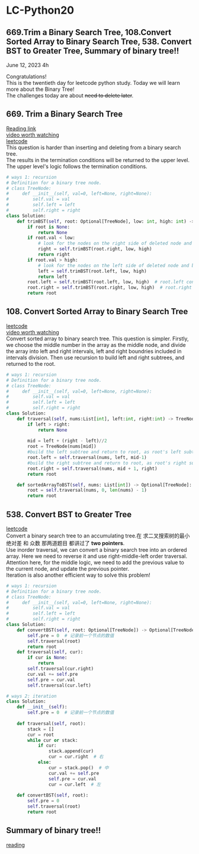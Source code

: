 # LC-Python20

## 669.Trim a Binary Search Tree, 108.Convert Sorted Array to Binary Search Tree, 538. Convert BST to Greater Tree, Summary of binary tree!!

June 12, 2023  4h

Congratulations!\
This is the twentieth day for leetcode python study. Today we will learn more about the Binary Tree!\
The challenges today are about ~~need to delete later~~.


## 669. Trim a Binary Search Tree
[Reading link](https://github.com/youngyangyang04/leetcode-master/blob/master/problems/0669.%E4%BF%AE%E5%89%AA%E4%BA%8C%E5%8F%89%E6%90%9C%E7%B4%A2%E6%A0%91.md)\
[video worth watching](https://www.bilibili.com/video/BV17P41177ud/?spm_id_from=pageDriver&vd_source=63f26efad0d35bcbb0de794512ac21f3)\
[leetcode](https://leetcode.com/problems/trim-a-binary-search-tree/)\
This question is harder than inserting and deleting from a binary search tree.\
The results in the termination conditions will be returned to the upper level. The upper level's logic follows the termination conditions.
```python
# ways 1: recursion
# Definition for a binary tree node.
# class TreeNode:
#     def __init__(self, val=0, left=None, right=None):
#         self.val = val
#         self.left = left
#         self.right = right
class Solution:
    def trimBST(self, root: Optional[TreeNode], low: int, high: int) -> Optional[TreeNode]:
        if root is None:
            return None
        if root.val < low:
            # look for the nodes on the right side of deleted node and between [low, high] 
            right = self.trimBST(root.right, low, high)
            return right
        if root.val > high:
            # look for the nodes on the left side of deleted node and between [low, high] 
            left = self.trimBST(root.left, low, high)
            return left
        root.left = self.trimBST(root.left, low, high)  # root.left connects to the qualified left subtree
        root.right = self.trimBST(root.right, low, high)  # root.right connects to the qualified right subtree
        return root
```


## 108. Convert Sorted Array to Binary Search Tree
[leetcode](https://leetcode.com/problems/convert-sorted-array-to-binary-search-tree/)\
[video worth watching](https://www.bilibili.com/video/BV1uR4y1X7qL/?spm_id_from=333.788&vd_source=63f26efad0d35bcbb0de794512ac21f3)\
Convert sorted array to binary search tree. This question is simpler. Firstly, we choose the middle number in the array as the middle node, and divide the array into left and right intervals, left and right boundries included in intervals division. Then use recursion to build left and right subtrees, and returned to the  root. 
```python
# ways 1: recursion
# Definition for a binary tree node.
# class TreeNode:
#     def __init__(self, val=0, left=None, right=None):
#         self.val = val
#         self.left = left
#         self.right = right
class Solution:
    def traversal(self, nums:List[int], left:int, right:int) -> TreeNode:
        if left > right:
            return None
        
        mid = left + (right - left)//2
        root = TreeNode(nums[mid])
        #build the left subtree and return to root, as root's left subtree
        root.left = self.traversal(nums, left, mid-1)  
        #build the right subtree and return to root, as root's right subtree 
        root.right = self.traversal(nums, mid + 1, right)
        return root

    def sortedArrayToBST(self, nums: List[int]) -> Optional[TreeNode]:
        root = self.traversal(nums, 0, len(nums) - 1)
        return root
```


## 538. Convert BST to Greater Tree
[leetcode](https://leetcode.com/problems/convert-bst-to-greater-tree/)\
Convert a binary search tree to an accumulating tree.在 求二叉搜索树的最小绝对差 和 众数 那两道题目 都讲过了 **two pointers**.\
Use inorder traversal, we can convert a binary search tree into an ordered array. Here we need to reverse it and use right-middle-left order traversal. Attention here, for the middle logic, we need to add the previous value to the current node, and update the previous pointer.\
Iteration is also another efficient way to solve this problem!
```python
# ways 1: recursion
# Definition for a binary tree node.
# class TreeNode:
#     def __init__(self, val=0, left=None, right=None):
#         self.val = val
#         self.left = left
#         self.right = right
class Solution:
    def convertBST(self, root: Optional[TreeNode]) -> Optional[TreeNode]:
        self.pre = 0  # 记录前一个节点的数值
        self.traversal(root)
        return root
    def traversal(self, cur):
        if cur is None:
            return        
        self.traversal(cur.right)
        cur.val += self.pre
        self.pre = cur.val
        self.traversal(cur.left)
```
```python
# ways 2: iteration
class Solution:
    def __init__(self):
        self.pre = 0  # 记录前一个节点的数值
    
    def traversal(self, root):
        stack = []
        cur = root
        while cur or stack:
            if cur:
                stack.append(cur)
                cur = cur.right  # 右
            else:
                cur = stack.pop()  # 中
                cur.val += self.pre
                self.pre = cur.val
                cur = cur.left  # 左
    
    def convertBST(self, root):
        self.pre = 0
        self.traversal(root)
        return root
```


## Summary of binary tree!!
[reading](https://github.com/youngyangyang04/leetcode-master/blob/master/problems/%E4%BA%8C%E5%8F%89%E6%A0%91%E6%80%BB%E7%BB%93%E7%AF%87.md)
